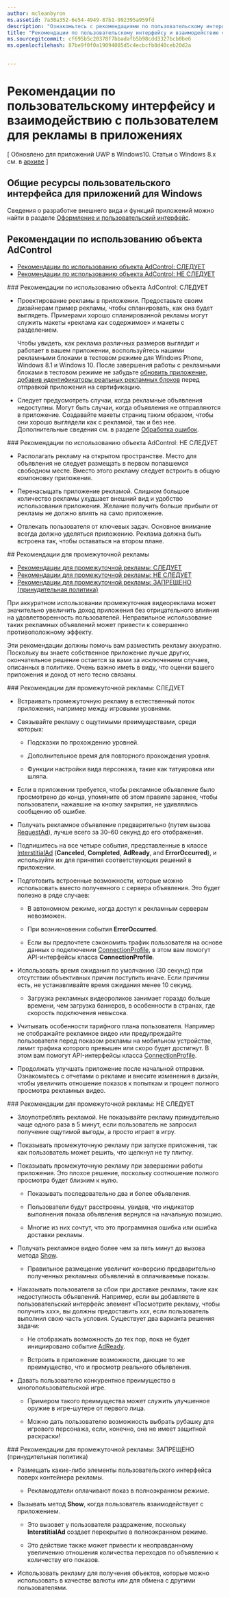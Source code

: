 ```yaml
---
author: mcleanbyron
ms.assetid: 7a38a352-6e54-4949-87b1-992395a959fd
description: "Ознакомьтесь с рекомендациями по пользовательскому интерфейсу и взаимодействию с пользователем для рекламы в приложениях."
title: "Рекомендации по пользовательскому интерфейсу и взаимодействию с пользователем для рекламы в приложениях"
ms.sourcegitcommit: cf695b5c20378f7bbadafb5b98cdd3327bcb0be6
ms.openlocfilehash: 87be9f0f0a19094085d5c4ecbcfb8d40ceb20d2a


---
```


# Рекомендации по пользовательскому интерфейсу и взаимодействию с пользователем для рекламы в приложениях


\[ Обновлено для приложений UWP в Windows10. Статьи о Windows 8.x см. в [архиве](http://go.microsoft.com/fwlink/p/?linkid=619132) \]

## Общие ресурсы пользовательского интерфейса для приложений для Windows

Сведения о разработке внешнего вида и функций приложений можно найти в разделе [Оформление и пользовательский интерфейс](https://developer.microsoft.com/windows/design).

## Рекомендации по использованию объекта AdControl

* [Рекомендации по использованию объекта AdControl: СЛЕДУЕТ](#adcontrolbestpracticesdo10)
* [Рекомендации по использованию объекта AdControl: НЕ СЛЕДУЕТ](#adcontrolbestpracticesdont10)

<span id="adcontrolbestpracticesdo10"/>
### Рекомендации по использованию объекта AdControl: СЛЕДУЕТ

* Проектирование рекламы в приложении. Предоставьте своим дизайнерам пример рекламы, чтобы спланировать, как она будет выглядеть. Примерами хорошо спланированной рекламы могут служить макеты «реклама как содержимое» и макеты с разделением.

  Чтобы увидеть, как реклама различных размеров выглядит и работает в вашем приложении, воспользуйтесь нашими рекламными блоками в тестовом режиме для Windows Phone, Windows 8.1 и Windows 10. После завершения работы с рекламными блоками в тестовом режиме не забудьте [обновить приложение, добавив идентификаторы реальных рекламных блоков](set-up-ad-units-in-your-app.md) перед отправкой приложения на сертификацию.

* Следует предусмотреть случаи, когда рекламные объявления недоступны. Могут быть случаи, когда объявления не отправляются в приложение. Создавайте макеты страниц таким образом, чтобы они хорошо выглядели как с рекламой, так и без нее. Дополнительные сведения см. в разделе [Обработка ошибок](error-handling-with-advertising-libraries.md).

<span id="adcontrolbestpracticesdont10"/>
### Рекомендации по использованию объекта AdControl: НЕ СЛЕДУЕТ

* Располагать рекламу на открытом пространстве. Место для объявления не следует размещать в первом попавшемся свободном месте. Вместо этого рекламу следует встроить в общую компоновку приложения.

* Перенасыщать приложение рекламой. Слишком большое количество рекламы ухудшает внешний вид и удобство использования приложения. Желание получить больше прибыли от рекламы не должно влиять на само приложение.

* Отвлекать пользователя от ключевых задач. Основное внимание всегда должно уделяться приложению. Реклама должна быть встроена так, чтобы оставаться на втором плане.

<span id="interstitialbestpractices10"/>
## Рекомендации для промежуточной рекламы

* [Рекомендации для промежуточной рекламы: СЛЕДУЕТ](#interstitialbestpracticesdo10)
* [Рекомендации для промежуточной рекламы: НЕ СЛЕДУЕТ](#interstitialbestpracticesavoid10)
* [Рекомендации для промежуточной рекламы: ЗАПРЕЩЕНО (принудительная политика)](#interstitialbestpracticesnever10)

При аккуратном использовании промежуточная видеореклама может значительно увеличить доход приложения без отрицательного влияния на удовлетворенность пользователей. Неправильное использование таких рекламных объявлений может привести к совершенно противоположному эффекту.

Эти рекомендации должны помочь вам разместить рекламу аккуратно. Поскольку вы знаете собственное приложение лучше других, окончательное решение остается за вами за исключением случаев, описанных в политике. Очень важно иметь в виду, что оценки вашего приложения и доход от него тесно связаны.

<span id="interstitialbestpracticesdo10"/>
### Рекомендации для промежуточной рекламы: СЛЕДУЕТ

* Встраивать промежуточную рекламу в естественный поток приложения, например между игровыми уровнями.

* Связывайте рекламу с ощутимыми преимуществами, среди которых:

    * Подсказки по прохождению уровней.

    * Дополнительное время для повторного прохождения уровня.

    * Функции настройки вида персонажа, такие как татуировка или шляпа.

* Если в приложении требуется, чтобы рекламное объявление было просмотрено до конца, упомяните об этом правиле заранее, чтобы пользователи, нажавшие на кнопку закрытия, не удивлялись сообщению об ошибке.

* Получать рекламное объявление предварительно (путем вызова [RequestAd](https://msdn.microsoft.com/library/windows/apps/microsoft.advertising.winrt.ui.interstitialad.requestad.aspx)), лучше всего за 30–60 секунд до его отображения.

* Подпишитесь на все четыре события, представленные в классе [InterstitialAd](https://msdn.microsoft.com/library/windows/apps/microsoft.advertising.winrt.ui.interstitialad.aspx) (**Canceled**, **Completed**, **AdReady**, and **ErrorOccurred**), и используйте их для принятия соответствующих решений в приложении.

* Подготовить встроенные возможности, которые можно использовать вместо полученного с сервера объявления. Это будет полезно в ряде случаев:

    * В автономном режиме, когда доступ к рекламным серверам невозможен.

    * При возникновении события **ErrorOccurred**.

    * Если вы предпочтете сэкономить трафик пользователя на основе данных о подключении [ConnectionProfile](https://msdn.microsoft.com/library/windows/apps/windows.networking.connectivity.connectionprofile.aspx), в этом вам помогут API-интерфейсы класса **ConnectionProfile**.

* Использовать время ожидания по умолчанию (30 секунд) при отсутствии объективных причин поступить иначе. Если причины есть, не устанавливайте время ожидания менее 10 секунд.

    * Загрузка рекламных видеороликов занимает гораздо больше времени, чем загрузка баннеров, в особенности в странах, где скорость подключения невысока.


* Учитывать особенности тарифного плана пользователя. Например не отображайте рекламное видео или предупреждайте пользователя перед показом рекламы на мобильном устройстве, лимит трафика которого превышен или скоро будет достигнут. В этом вам помогут API-интерфейсы класса [ConnectionProfile](https://msdn.microsoft.com/library/windows/apps/windows.networking.connectivity.connectionprofile.aspx).

* Продолжать улучшать приложение после начальной отправки. Ознакомьтесь с отчетами о рекламе и внесите изменения в дизайн, чтобы увеличить отношение показов к попыткам и процент полного просмотра рекламных видео.

<span id="interstitialbestpracticesavoid10"/>
### Рекомендации для промежуточной рекламы: НЕ СЛЕДУЕТ

* Злоупотреблять рекламой. Не показывайте рекламу принудительно чаще одного раза в 5 минут, если пользователь не запросил получение ощутимой выгоды, а просто играет в игру.

* Показывать промежуточную рекламу при запуске приложения, так как пользователь может решить, что щелкнул не ту плитку.

* Показывать промежуточную рекламу при завершении работы приложения. Это плохое решение, поскольку соотношение полного просмотра будет близким к нулю.

    * Показывать последовательно два и более объявления.

    * Пользователи будут расстроены, увидев, что индикатор выполнения показа объявления вернулся на начальную позицию.

    * Многие из них сочтут, что это программная ошибка или ошибка доставки рекламы.

* Получать рекламное видео более чем за пять минут до вызова метода [Show](https://msdn.microsoft.com/library/windows/apps/microsoft.advertising.winrt.ui.interstitialad.show.aspx).

    * Правильное размещение увеличит конверсию предварительно полученных рекламных объявлений в оплачиваемые показы.


* Наказывать пользователя за сбои при доставке рекламы, такие как недоступность объявлений. Например, если вы добавляете в пользовательский интерфейс элемент «Посмотрите рекламу, чтобы получить *xxx*», вы должны предоставить *xxx*, если пользователь выполнил свою часть условия. Существует два варианта решения задачи:

    * Не отображать возможность до тех пор, пока не будет инициировано событие [AdReady](https://msdn.microsoft.com/library/windows/apps/microsoft.advertising.winrt.ui.interstitialad.adready.aspx).

    * Встроить в приложение возможности, дающие то же преимущество, что и просмотр реального объявления.

* Давать пользователю конкурентное преимущество в многопользовательской игре.

    * Примером такого преимущества может служить улучшенное оружие в игре-шутере от первого лица.

    * Можно дать пользователю возможность выбрать рубашку для игрового персонажа, если, конечно, она не имеет защитной раскраски!

<span id="interstitialbestpracticesnever10"/>
### Рекомендации для промежуточной рекламы: ЗАПРЕЩЕНО (принудительная политика)

* Размещать какие-либо элементы пользовательского интерфейса поверх контейнера рекламы.

    * Рекламодатели оплачивают показ в полноэкранном режиме.


* Вызывать метод **Show**, когда пользователь взаимодействует с приложением.

    * Это вызовет у пользователя раздражение, поскольку **InterstitialAd** создает перекрытие в полноэкранном режиме.

    * Это действие также может привести к неоправданному увеличению отношения количества переходов по объявлению к количеству его показов.

* Использовать рекламу для получения объектов, которые можно использовать в качестве валюты или для обмена с другими пользователями.

 

 



<!--HONumber=Jun16_HO4-->


